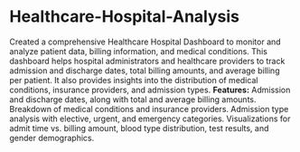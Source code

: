 # Healthcare-Hospital-Analysis
Created a comprehensive Healthcare Hospital Dashboard to monitor and analyze patient data, billing information, and medical conditions. This dashboard helps hospital administrators and healthcare providers to track admission and discharge dates, total billing amounts, and average billing per patient. It also provides insights into the distribution of medical conditions, insurance providers, and admission types.
**Features:**
Admission and discharge dates, along with total and average billing amounts.
Breakdown of medical conditions and insurance providers.
Admission type analysis with elective, urgent, and emergency categories.
Visualizations for admit time vs. billing amount, blood type distribution, test results, and gender demographics.
